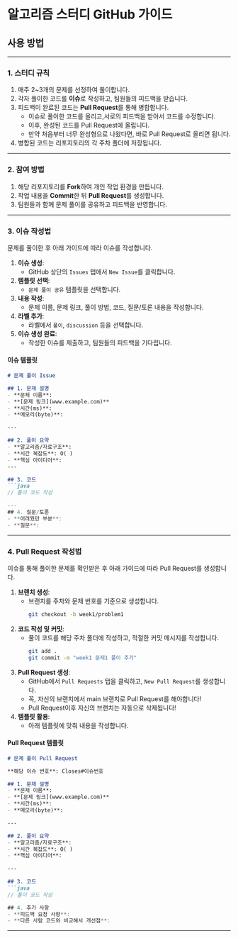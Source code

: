 # 알고리즘 스터디 GitHub 가이드

## 사용 방법

---

### 1. **스터디 규칙**
1. 매주 2~3개의 문제를 선정하여 풀이합니다.
2. 각자 풀이한 코드를 **이슈**로 작성하고, 팀원들의 피드백을 받습니다.
3. 피드백이 완료된 코드는 **Pull Request**를 통해 병합합니다.
   * 이슈로 풀이한 코드를 올리고,서로의 피드백을 받아서 코드를 수정합니다.
   * 이후, 완성된 코드를 Pull Request에 올립니다.
   * 만약 처음부터 너무 완성형으로 나왔다면, 바로 Pull Request로 올리면 됩니다.
5. 병합된 코드는 리포지토리의 각 주차 폴더에 저장됩니다.

---

### 2. **참여 방법**
1. 해당 리포지토리를 **Fork**하여 개인 작업 환경을 만듭니다.
2. 작업 내용을 **Commit**한 뒤 **Pull Request**를 생성합니다.
3. 팀원들과 함께 문제 풀이를 공유하고 피드백을 반영합니다.

---

### 3. **이슈 작성법**
문제를 풀이한 후 아래 가이드에 따라 이슈를 작성합니다.

1) **이슈 생성**: 
   - GitHub 상단의 `Issues` 탭에서 `New Issue`를 클릭합니다.
2) **템플릿 선택**:
   - `문제 풀이 공유` 템플릿을 선택합니다.
3) **내용 작성**:
   - 문제 이름, 문제 링크, 풀이 방법, 코드, 질문/토론 내용을 작성합니다.
4) **라벨 추가**:
   - 라벨에서 `풀이`, `discussion` 등을 선택합니다.
5) **이슈 생성 완료**:
   - 작성한 이슈를 제출하고, 팀원들의 피드백을 기다립니다.

#### **이슈 템플릿**
```markdown
# 문제 풀이 Issue

## 1. 문제 설명
- **문제 이름**: 
- **[문제 링크](www.example.com)**
- **시간(ms)**:
- **메모리(byte)**: 

---

## 2. 풀이 요약
- **알고리즘/자료구조**: 
- **시간 복잡도**: O( )
- **핵심 아이디어**:
---

## 3. 코드
```java
// 풀이 코드 작성

---
## 4. 질문/토론
- **어려웠던 부분**:
- **질문**:

```

---

### 4. **Pull Request 작성법**
이슈를 통해 풀이한 문제를 확인받은 후 아래 가이드에 따라 Pull Request를 생성합니다.

1) **브랜치 생성**:
   - 브랜치를 주차와 문제 번호를 기준으로 생성합니다.
     ```bash
     git checkout -b week1/problem1
     ```
2) **코드 작성 및 커밋**:
   - 풀이 코드를 해당 주차 폴더에 작성하고, 적절한 커밋 메시지를 작성합니다.
     ```bash
     git add .
     git commit -m "week1 문제1 풀이 추가"
     ```
3) **Pull Request 생성**:
   - GitHub에서 `Pull Requests` 탭을 클릭하고, `New Pull Request`를 생성합니다.
   - 꼭, 자신의 브랜치에서 main 브랜치로 Pull Request를 해야합니다!
   - Pull Request이후 자신의 브랜치는 자동으로 삭제됩니다!
4) **템플릿 활용**:
   - 아래 템플릿에 맞춰 내용을 작성합니다.

#### **Pull Request 템플릿**
```markdown
# 문제 풀이 Pull Request

**해당 이슈 번호**: Closes#이슈번호

## 1. 문제 설명
- **문제 이름**: 
- **[문제 링크](www.example.com)**
- **시간(ms)**:
- **메모리(byte)**: 

---

## 2. 풀이 요약
- **알고리즘/자료구조**: 
- **시간 복잡도**: O( )
- **핵심 아이디어**:
  
---

## 3. 코드
```java
// 풀이 코드 작성

## 4. 추가 사항
- **피드백 요청 사항**: 
- **다른 사람 코드와 비교해서 개선점**:
```

---
